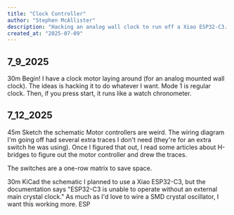 ```yaml
---
title: "Clock Controller"
author: "Stephen McAllister"
description: "Hacking an analog wall clock to run off a Xiao ESP32-C3. Besides timekeeping, will be a timer and stopwatch. Controlled via BT or wall mounted keypad."
created_at: "2025-07-09"
---
```


## 7_9_2025

30m Begin!
  I have a clock motor laying around (for an analog mounted wall clock). The ideas is hacking it to do whatever I want. Mode 1 is regular clock. Then, if you press start, it runs like a watch chronometer.


## 7_12_2025 

45m Sketch the schematic
  Motor controllers are weird. The wiring diagram I'm going off had several extra traces I don't need (they're for an extra switch he was using). Once I figured that out, I read some articles about H-bridges to figure out the motor controller and drew the traces.

  The switches are a one-row matrix to save space.

30m KiCad the schematic
  I planned to use a Xiao ESP32-C3, but the documentation says "ESP32-C3 is unable to operate without an external main crystal clock." As much as I'd love to wire a SMD crystal oscillator, I want this working more. ESP